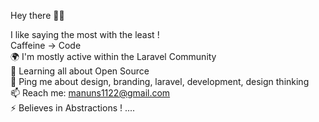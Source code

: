 Hey there 👋🏻



I like saying the most with the least !    
Caffeine → Code      
🌍 I'm mostly active within the Laravel Community    
🌱 Learning all about Open Source    
💬 Ping me about design, branding, laravel, development, design thinking     
📫 Reach me: manuns1122@gmail.com  
⚡️ Believes in Abstractions !    ....
